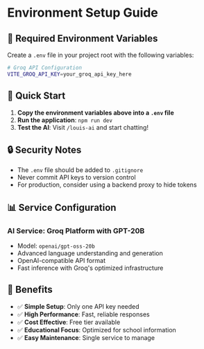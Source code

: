 # Environment Setup Guide

## 🔧 Required Environment Variables

Create a `.env` file in your project root with the following variables:

```bash
# Groq API Configuration
VITE_GROQ_API_KEY=your_groq_api_key_here
```

## 🚀 Quick Start

1. **Copy the environment variables above into a `.env` file**
2. **Run the application**: `npm run dev`
3. **Test the AI**: Visit `/louis-ai` and start chatting!

## 🔒 Security Notes

- The `.env` file should be added to `.gitignore`
- Never commit API keys to version control
- For production, consider using a backend proxy to hide tokens

## 📊 Service Configuration

### **AI Service: Groq Platform with GPT-20B**
- Model: `openai/gpt-oss-20b`
- Advanced language understanding and generation
- OpenAI-compatible API format
- Fast inference with Groq's optimized infrastructure

## 🎯 Benefits

- ✅ **Simple Setup**: Only one API key needed
- ✅ **High Performance**: Fast, reliable responses
- ✅ **Cost Effective**: Free tier available
- ✅ **Educational Focus**: Optimized for school information
- ✅ **Easy Maintenance**: Single service to manage